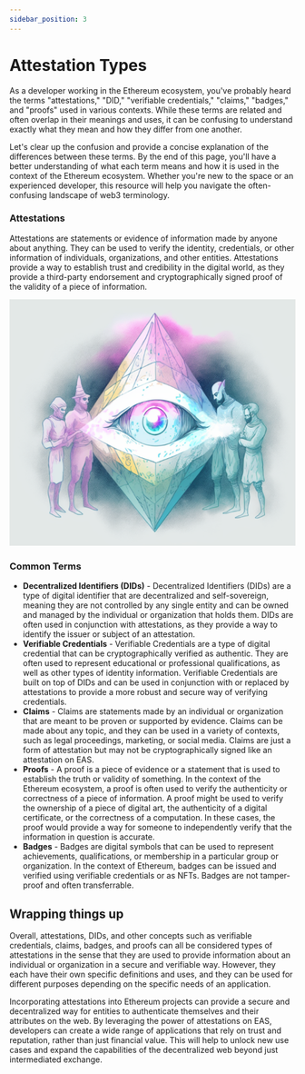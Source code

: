 ```yaml
---
sidebar_position: 3
---
```


# Attestation Types
As a developer working in the Ethereum ecosystem, you've probably heard the terms "attestations," "DID," "verifiable credentials," "claims," "badges," and "proofs" used in various contexts. While these terms are related and often overlap in their meanings and uses, it can be confusing to understand exactly what they mean and how they differ from one another.

Let's clear up the confusion and provide a concise explanation of the differences between these terms. By the end of this page, you'll have a better understanding of what each term means and how it is used in the context of the Ethereum ecosystem. Whether you're new to the space or an experienced developer, this resource will help you navigate the often-confusing landscape of web3 terminology.

### Attestations
Attestations are statements or evidence of information made by anyone about anything. They can be used to verify the identity, credentials, or other information of individuals, organizations, and other entities. Attestations provide a way to establish trust and credibility in the digital world, as they provide a third-party endorsement and cryptographically signed proof of the validity of a piece of information.

![Attestation Record](./img/the-eye-of-trust.png)

### Common Terms
- **Decentralized Identifiers (DIDs)** - Decentralized Identifiers (DIDs) are a type of digital identifier that are decentralized and self-sovereign, meaning they are not controlled by any single entity and can be owned and managed by the individual or organization that holds them. DIDs are often used in conjunction with attestations, as they provide a way to identify the issuer or subject of an attestation.
- **Verifiable Credentials** - Verifiable Credentials are a type of digital credential that can be cryptographically verified as authentic. They are often used to represent educational or professional qualifications, as well as other types of identity information. Verifiable Credentials are built on top of DIDs and can be used in conjunction with or replaced by attestations to provide a more robust and secure way of verifying credentials.
- **Claims** - Claims are statements made by an individual or organization that are meant to be proven or supported by evidence. Claims can be made about any topic, and they can be used in a variety of contexts, such as legal proceedings, marketing, or social media. Claims are just a form of attestation but may not be cryptographically signed like an attestation on EAS.
- **Proofs** - A proof is a piece of evidence or a statement that is used to establish the truth or validity of something. In the context of the Ethereum ecosystem, a proof is often used to verify the authenticity or correctness of a piece of information. A proof might be used to verify the ownership of a piece of digital art, the authenticity of a digital certificate, or the correctness of a computation. In these cases, the proof would provide a way for someone to independently verify that the information in question is accurate.
- **Badges** - Badges are digital symbols that can be used to represent achievements, qualifications, or membership in a particular group or organization. In the context of Ethereum, badges can be issued and verified using verifiable credentials or as NFTs. Badges are not tamper-proof and often transferrable.

## Wrapping things up
Overall, attestations, DIDs, and other concepts such as verifiable credentials, claims, badges, and proofs can all be considered types of attestations in the sense that they are used to provide information about an individual or organization in a secure and verifiable way. However, they each have their own specific definitions and uses, and they can be used for different purposes depending on the specific needs of an application.

Incorporating attestations into Ethereum projects can provide a secure and decentralized way for entities to authenticate themselves and their attributes on the web. By leveraging the power of attestations on EAS, developers can create a wide range of applications that rely on trust and reputation, rather than just financial value. This will help to unlock new use cases and expand the capabilities of the decentralized web beyond just intermediated exchange.


